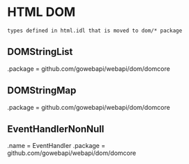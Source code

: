 # HTML DOM

    types defined in html.idl that is moved to dom/* package

## DOMStringList

.package = github.com/gowebapi/webapi/dom/domcore

## DOMStringMap

.package = github.com/gowebapi/webapi/dom/domcore

## EventHandlerNonNull

.name = EventHandler
.package = github.com/gowebapi/webapi/dom/domcore
